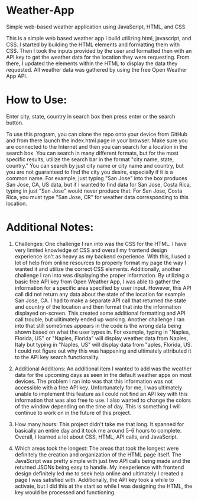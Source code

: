 # Weather-App
Simple web-based weather application using JavaScript, HTML, and CSS

This is a simple web based weather app I build utilizing html, javascript, and CSS. I started by building the HTML elements and formatting them with CSS. Then I took the inputs provided by the user and formatted then with an API key to get the weather data for the location they were requesting. From there, I updated the elements within the HTML to display the data they requested. All weather data was gathered by using the free Open Weather App API. 

# How to Use:

Enter city, state, country in search box then press enter or the search button.

To use this program, you can clone the repo onto your device from GitHub and from there launch the index.html page in your browser. Make sure you are connected to the Internet and then you can search for a location in the search box. You can search in many different formats, but for the most specific results, utilize the search bar in the format "city name, state, country." You can search by just city name or city name and country, but you are not guaranteed to find the city you desire, especially if it is a common name. For example, just typing "San Jose" into the box produces San Jose, CA, US data, but if I wanted to find data for San Jose, Costa Rica, typing in just "San Jose" would never produce that. For San Jose, Costa Rica, you must type "San Jose, CR" for weather data corresponding to this location. 


# Additional Notes: 

1. Challenges:
    One challenge I ran into was the CSS for the HTML. I have very limited knowledge of CSS and overall my frontend design experience isn't as heavy as my backend experience. With this, I used a lot of help from online resources to properly format my page the way I wanted it and utilize the correct CSS elements. Additionally, another challenge I ran into was displaying the proper information. By utilizing a basic free API key from Open Weather App, I was able to gather the information for a specific area specified by user input. However, this API call did not return any data about the state of the location for example San Jose, CA. I had to make a separate API call that returned the state and country of the location and then format that into the information displayed on-screen. This created some additional formatting and API call trouble, but ulitimately ended up working. Another challenge I ran into that still sometimes appears in the code is the wrong data being shown based on what the user types in. For example, typing in "Naples, Florida, US" or "Naples, Florida" will display weather data from Naples, Italy but typing in "Naples, US" will display data from "aples, Florida, US. I could not figure out why this was happening and ultimately attributed it to the API key search functionality. 

2. Additional Additions:
    An additional item I wanted to add was the weather data for the upcoming days as seen in the default weather apps on most devices. The problem I ran into was that this information was not accessible with a free API key. Unfortunately for me, I was ultimately unable to implement this feature as I could not find an API key with this information that was also free to use. I also wanted to change the colors of the window depending on the time of day. This is something I will continue to work on in the future of this project.

3. How many hours:
    This project didn't take me that long. It spanned for basically an entire day and it took me around 5-6 hours to complete. Overall, I learned a lot about CSS, HTML, API calls, and JavaScript. 

4. Which areas took the longest:
    The areas that took the longest were definitely the creation and organization of the HTML page itself. The JavaScript was pretty simple with just two API calls being made and the returned JSONs being easy to handle. My inexperience with frontend design definitely led me to seek help online and ultimately I created a page I was satisfied with. Additionally, the API key took a while to activate, but I did this at the start so while I was designing the HTML, the key would be processed and functioning. 